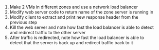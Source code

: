 1) Make 2 VMs in different zones and use a network load balancer
2) Modify web server code to return name of the zone server is running in
3) Modify client to extract and print new response header from the previous step
4) Kill the web server and note how fast the load balancer is able to detect and redirect traffic to the other server
5) After traffic is redirected, note how fast the load balancer is able to detect that the server is back up and redirect traffic back to it
